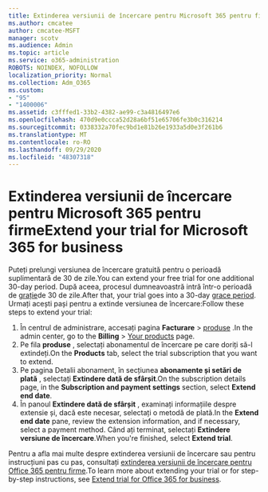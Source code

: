 ```yaml
---
title: Extinderea versiunii de încercare pentru Microsoft 365 pentru firme
ms.author: cmcatee
author: cmcatee-MSFT
manager: scotv
ms.audience: Admin
ms.topic: article
ms.service: o365-administration
ROBOTS: NOINDEX, NOFOLLOW
localization_priority: Normal
ms.collection: Adm_O365
ms.custom:
- "95"
- "1400006"
ms.assetid: c3fffed1-33b2-4382-ae99-c3a4816497e6
ms.openlocfilehash: 470d9e0ccca52d28a6bf51e65706fe3b0c316214
ms.sourcegitcommit: 0338332a70fec9bd1e81b26e1933a5d0e3f261b6
ms.translationtype: MT
ms.contentlocale: ro-RO
ms.lasthandoff: 09/29/2020
ms.locfileid: "48307318"
---
```

# <a name="extend-your-trial-for-microsoft-365-for-business"></a><span data-ttu-id="304e6-102">Extinderea versiunii de încercare pentru Microsoft 365 pentru firme</span><span class="sxs-lookup"><span data-stu-id="304e6-102">Extend your trial for Microsoft 365 for business</span></span>

<span data-ttu-id="304e6-103">Puteți prelungi versiunea de încercare gratuită pentru o perioadă suplimentară de 30 de zile.</span><span class="sxs-lookup"><span data-stu-id="304e6-103">You can extend your free trial for one additional 30-day period.</span></span> <span data-ttu-id="304e6-104">După aceea, procesul dumneavoastră intră într-o perioadă de [grație](https://docs.microsoft.com/alchemyinsights/grace-period-for-microsoft-365-free-trial)de 30 de zile.</span><span class="sxs-lookup"><span data-stu-id="304e6-104">After that, your trial goes into a 30-day [grace period](https://docs.microsoft.com/alchemyinsights/grace-period-for-microsoft-365-free-trial).</span></span> <span data-ttu-id="304e6-105">Urmați acești pași pentru a extinde versiunea de încercare:</span><span class="sxs-lookup"><span data-stu-id="304e6-105">Follow these steps to extend your trial:</span></span>
  
1. <span data-ttu-id="304e6-106">În centrul de administrare, accesați pagina **Facturare** \> [produse](https://go.microsoft.com/fwlink/p/?linkid=842054) .</span><span class="sxs-lookup"><span data-stu-id="304e6-106">In the admin center, go to the **Billing** \> [Your products](https://go.microsoft.com/fwlink/p/?linkid=842054) page.</span></span>
2. <span data-ttu-id="304e6-107">Pe fila **produse** , selectați abonamentul de încercare pe care doriți să-l extindeți.</span><span class="sxs-lookup"><span data-stu-id="304e6-107">On the **Products** tab, select the trial subscription that you want to extend.</span></span>
3. <span data-ttu-id="304e6-108">Pe pagina Detalii abonament, în secțiunea **abonamente și setări de plată** , selectați **Extindere dată de sfârșit**.</span><span class="sxs-lookup"><span data-stu-id="304e6-108">On the subscription details page, in the **Subscription and payment settings** section, select **Extend end date**.</span></span>
4. <span data-ttu-id="304e6-109">În panoul **Extindere dată de sfârșit** , examinați informațiile despre extensie și, dacă este necesar, selectați o metodă de plată.</span><span class="sxs-lookup"><span data-stu-id="304e6-109">In the **Extend end date** pane, review the extension information, and if necessary, select a payment method.</span></span> <span data-ttu-id="304e6-110">Când ați terminat, selectați **Extindere versiune de încercare**.</span><span class="sxs-lookup"><span data-stu-id="304e6-110">When you're finished, select **Extend trial**.</span></span>

<span data-ttu-id="304e6-111">Pentru a afla mai multe despre extinderea versiunii de încercare sau pentru instrucțiuni pas cu pas, consultați [extinderea versiunii de încercare pentru Office 365 pentru firme](https://docs.microsoft.com/microsoft-365/commerce/extend-your-trial).</span><span class="sxs-lookup"><span data-stu-id="304e6-111">To learn more about extending your trial or for step-by-step instructions, see [Extend trial for Office 365 for business](https://docs.microsoft.com/microsoft-365/commerce/extend-your-trial).</span></span>